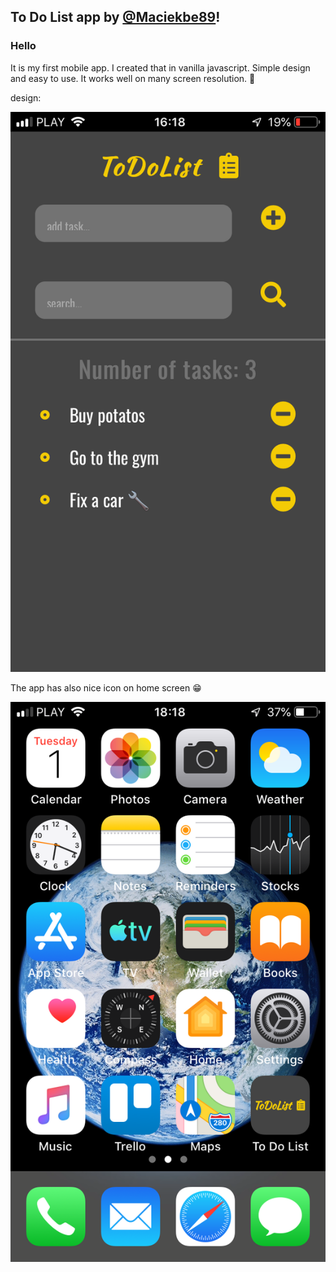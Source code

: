 To Do List app by [@Maciekbe89](http://github.com/Maciekbe89)!
---

### Hello

It is my first mobile app. I created that in vanilla javascript. Simple design and easy to use. It works well on many screen resolution. :iphone:

design:

![img/screen2.png](img/screen2.png)

The app has also nice icon on home screen :grin:

![img/screen1.png](img/screen1.png)
